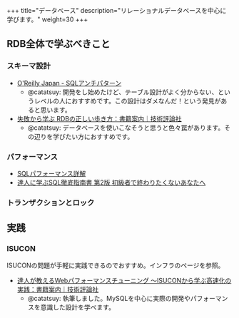 +++
title="データベース"
description="リレーショナルデータベースを中心に学びます。"
weight=30
+++

## RDB全体で学ぶべきこと

### スキーマ設計

- [O'Reilly Japan - SQLアンチパターン](https://www.oreilly.co.jp/books/9784873115894/)
  - @catatsuy: 開発をし始めたけど、テーブル設計がよく分からない、というレベルの人におすすめです。この設計はダメなんだ！という発見があると思います。
- [失敗から学ぶ RDBの正しい歩き方：書籍案内｜技術評論社](https://gihyo.jp/book/2019/978-4-297-10408-5)
  - @catatsuy: データベースを使いこなそうと思うと色々罠があります。その辺りを学びたい方におすすめです。

### パフォーマンス

- [SQLパフォーマンス詳解](https://sql-performance-explained.jp/)
- [達人に学ぶSQL徹底指南書 第2版 初級者で終わりたくないあなたへ](https://www.shoeisha.co.jp/book/detail/9784798157825)


### トランザクションとロック

## 実践

### ISUCON

ISUCONの問題が手軽に実践できるのでおすすめ。インフラのページを参照。

- [達人が教えるWebパフォーマンスチューニング 〜ISUCONから学ぶ高速化の実践：書籍案内｜技術評論社](https://gihyo.jp/book/2022/978-4-297-12846-3)
  - @catatsuy: 執筆しました。MySQLを中心に実際の開発やパフォーマンスを意識した設計を学べます。

